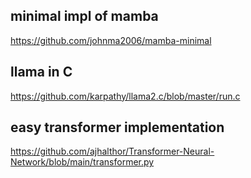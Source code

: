 ## minimal impl of mamba
https://github.com/johnma2006/mamba-minimal

## llama in C
https://github.com/karpathy/llama2.c/blob/master/run.c

## easy transformer implementation
https://github.com/ajhalthor/Transformer-Neural-Network/blob/main/transformer.py